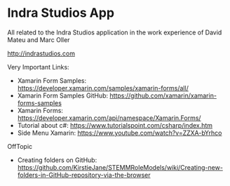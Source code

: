 # Indra Studios App

All related to the Indra Studios application in the work experience of David Mateu and Marc Oller

http://indrastudios.com

Very Important Links:

  - Xamarin Form Samples: https://developer.xamarin.com/samples/xamarin-forms/all/ 
  - Xamarin Form Samples GitHub: https://github.com/xamarin/xamarin-forms-samples
  - Xamarin Forms: https://developer.xamarin.com/api/namespace/Xamarin.Forms/
  - Tutorial about c#: https://www.tutorialspoint.com/csharp/index.htm
  - Side Menu Xamarin: https://www.youtube.com/watch?v=ZZXA-bYrhco
  
  OffTopic
  
   - Creating folders on GitHub: https://github.com/KirstieJane/STEMMRoleModels/wiki/Creating-new-folders-in-GitHub-repository-via-the-browser

